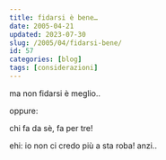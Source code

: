 ```yaml
---
title: fidarsi è bene…
date: 2005-04-21
updated: 2023-07-30
slug: /2005/04/fidarsi-bene/
id: 57
categories: [blog]
tags: [considerazioni]
---
```


ma non fidarsi è meglio..

oppure:

chi fa da sè, fa per tre!

ehi: io non ci credo più a sta roba! anzi..
